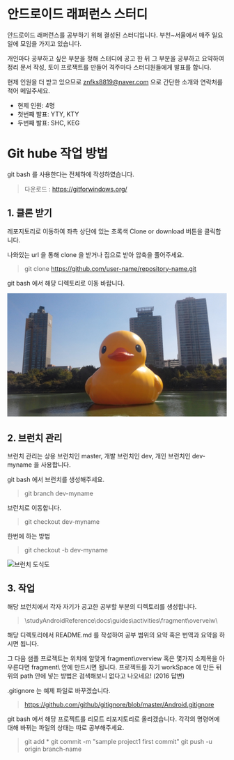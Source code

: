 
안드로이드 래퍼런스 스터디
=

안드로이드 래퍼런스를 공부하기 위해 결성된 스터디입니다. 부천~서울에서 매주 일요일에 모임을 가지고 있습니다.

개인마다 공부하고 싶은 부분을 정해 스터디에 공고 한 뒤 그 부분을 공부하고 요약하여 정리 문서 작성, 토이 프로잭트를 만들어 격주마다 스터디원들에게 발표를 합니다.

현제 인원을 더 받고 있으므로 znfks8819@naver.com 으로 간단한 소개와 연락처를 적어 메일주세요.

* 현제 인원: 4명
* 첫번째 발표: YTY, KTY
* 두번째 발표: SHC, KEG


# Git hube 작업 방법
git bash 를 사용한다는 전체하에 작성하였습니다.
>다운로드 : https://gitforwindows.org/

## 1. 클론 받기

레포지토리로 이동하여 좌측 상단에 있는 초록색 Clone or download 버튼을 클릭합니다.

나와있는 url 을 통해 clone 을 받거나 집으로 받아 압축을 풀어주세요.
>git clone https://github.com/user-name/repository-name.git

git bash 에서 해당 디렉토리로 이동 바랍니다.

![클론 버튼 이미지](/README.img/imgCloneBtn.jpg)


## 2. 브런치 관리

브런치 관리는 상용 브런치인 master, 개발 브런치인 dev, 개인 브런치인 dev-myname 을 사용합니다.

git bash 에서 브런치를 생성해주세요.

>git branch dev-myname

브런치로 이동합니다.

>git checkout dev-myname

한번에 하는 방법
>git checkout -b dev-myname

![브런치 도식도](/README.img/imgBranchModel)

## 3. 작업

해당 브런치에서 각자 자기가 공고한 공부할 부분의 디렉토리를 생성합니다.

>\studyAndroidReference\docs\guides\activities\fragment\overveiw\

해당 디렉토리에서 README.md 를 작성하여 공부 범위의 요약 혹은 번역과 요약을 하시면 됩니다.

그 다음 샘플 프로젝트는 위치에 알맞게 fragment\overview 혹은 몇가지 소제목을 아우른다면 fragment\ 안에 만드시면 됩니다. 프로젝트를 자기 workSpace 에 만든 뒤 위의 path 안에 넣는 방법은 검색해보니 없다고 나오네요! (2016 답변)

.gitignore 는 예제 파일로 바꾸겠습니다.
>https://github.com/github/gitignore/blob/master/Android.gitignore

git bash 에서 해당 프로젝트를 리모트 리포지토리로 올리겠습니다. 각각의 명령어에 대해 바뀌는 파일의 상태는 따로 공부해주세요.

>git add *
>git commit -m "sample project1 first commit"
>git push -u origin branch-name
